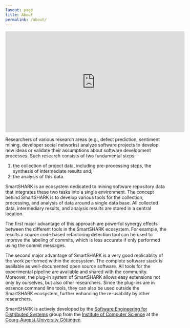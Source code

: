 ```yaml
---
layout: page
title: About
permalink: /about/
---
```


<center><iframe width="560" height="315" src="https://www.youtube.com/embed/69ongpoBtQg" frameborder="0" allow="accelerometer; autoplay; encrypted-media; gyroscope; picture-in-picture" allowfullscreen></iframe></center>

Researchers of various research areas (e.g., defect prediction, sentiment mining, developer social networks) analyze software projects to develop new ideas or validate their assumptions about software development processes. Such research consists of two fundamental steps: 
 
1. the collection of project data, including pre-processing steps, the synthesis of intermediate results and; 
2. the analysis of this data. 

SmartSHARK is an ecosystem dedicated to mining software repository data that integrates these two tasks into a single environment. The concept behind SmartSHARK is to develop various tools for the collection, processing, and analysis of data around a single data base. All collected data, intermediary results, and analysis results are stored in a central location. 

The first major advantage of this approach are powerful synergy effects between the different tools in the SmartSHARK ecosystem. For example, the results a source code based refactoring detection tool can be used to improve the labeling of commits, which is less accurate if only performed using the commit messages. 

The second major advantage of SmartSHARK is a very good replicablity of the work performed within the ecosystem. The complete software stack is available as well-documented open source software. All tools for the experimental pipeline are available and shared with the community. Moreover, the plug-in system of SmartSHARK allows easy extensions not only by ourselves, but also other researchers. Since the plug-ins are in essence command line tools, they can also be used outside the SmartSHARK ecosystem, further enhancing the re-usability by other researchers.  

SmartSHARK is actively developed by the [Software Engineering for Distributed Systems](https://www.swe.informatik.uni-goettingen.de/) group from the [Institute of Computer Science](http://www.uni-goettingen.de/en/138524.html) at the [Georg-August-University Göttingen](https://www.uni-goettingen.de/). 
